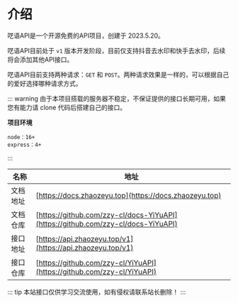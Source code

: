 # 介绍

呓语API是一个开源免费的API项目，创建于 2023.5.20。

呓语API目前处于 `v1` 版本开发阶段，目前仅支持抖音去水印和快手去水印，后续将会添加其他API接口。

呓语API目前支持两种请求：`GET` 和 `POST`。两种请求效果是一样的，可以根据自己的爱好选择哪种请求方式。

::: warning
由于本项目搭载的服务器不稳定，不保证提供的接口长期可用，如果您有能力请 clone 代码后搭建自己的接口。

**项目环境**

```text
node：16+
express：4+
```
:::

| 名称   | 地址                                                                               |
|------|----------------------------------------------------------------------------------|
| 文档地址 | [https://docs.zhaozeyu.top](https://docs.zhaozeyu.top)                           |
| 文档仓库 | [https://github.com/zzy-cl/docs-YiYuAPI](https://github.com/zzy-cl/docs-YiYuAPI) |
| 接口地址 | [https://api.zhaozeyu.top/v1](https://api.zhaozeyu.top/v1)                       |
| 接口仓库 | [https://github.com/zzy-cl/YiYuAPI](https://github.com/zzy-cl/YiYuAPI)           |

::: tip
本站接口仅供学习交流使用，如有侵权请联系站长删除！
:::
